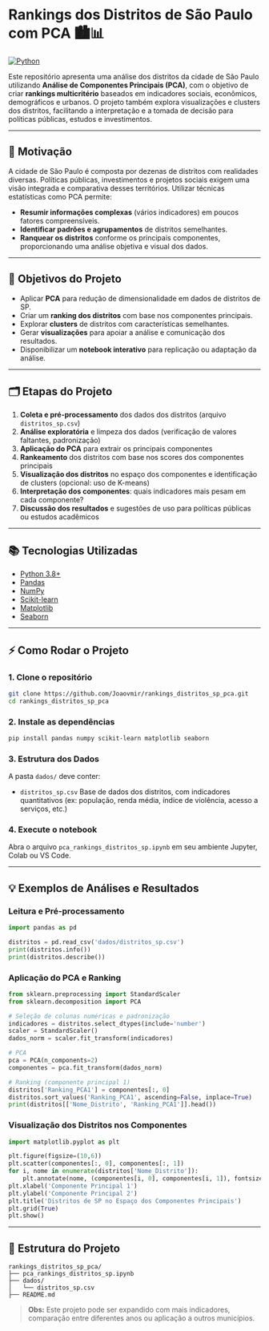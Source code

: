 # Rankings dos Distritos de São Paulo com PCA 🏙️📊

[![Python](https://img.shields.io/badge/python-3.8%2B-blue.svg)](https://www.python.org/)

Este repositório apresenta uma análise dos distritos da cidade de São Paulo utilizando **Análise de Componentes Principais (PCA)**, com o objetivo de criar **rankings multicritério** baseados em indicadores sociais, econômicos, demográficos e urbanos. O projeto também explora visualizações e clusters dos distritos, facilitando a interpretação e a tomada de decisão para políticas públicas, estudos e investimentos.

---

## 🌟 Motivação

A cidade de São Paulo é composta por dezenas de distritos com realidades diversas. Políticas públicas, investimentos e projetos sociais exigem uma visão integrada e comparativa desses territórios. Utilizar técnicas estatísticas como PCA permite:

- **Resumir informações complexas** (vários indicadores) em poucos fatores compreensíveis.
- **Identificar padrões e agrupamentos** de distritos semelhantes.
- **Ranquear os distritos** conforme os principais componentes, proporcionando uma análise objetiva e visual dos dados.

---

## 🎯 Objetivos do Projeto

- Aplicar **PCA** para redução de dimensionalidade em dados de distritos de SP.
- Criar um **ranking dos distritos** com base nos componentes principais.
- Explorar **clusters** de distritos com características semelhantes.
- Gerar **visualizações** para apoiar a análise e comunicação dos resultados.
- Disponibilizar um **notebook interativo** para replicação ou adaptação da análise.

---

## 🗂️ Etapas do Projeto

1. **Coleta e pré-processamento** dos dados dos distritos (arquivo `distritos_sp.csv`)
2. **Análise exploratória** e limpeza dos dados (verificação de valores faltantes, padronização)
3. **Aplicação do PCA** para extrair os principais componentes
4. **Rankeamento** dos distritos com base nos scores dos componentes principais
5. **Visualização dos distritos** no espaço dos componentes e identificação de clusters (opcional: uso de K-means)
6. **Interpretação dos componentes**: quais indicadores mais pesam em cada componente?
7. **Discussão dos resultados** e sugestões de uso para políticas públicas ou estudos acadêmicos

---

## 📚 Tecnologias Utilizadas

- [Python 3.8+](https://www.python.org/)
- [Pandas](https://pandas.pydata.org/)
- [NumPy](https://numpy.org/)
- [Scikit-learn](https://scikit-learn.org/)
- [Matplotlib](https://matplotlib.org/)
- [Seaborn](https://seaborn.pydata.org/)

---

## ⚡ Como Rodar o Projeto

### 1. Clone o repositório

```bash
git clone https://github.com/Joaovmir/rankings_distritos_sp_pca.git
cd rankings_distritos_sp_pca
````

### 2. Instale as dependências

```bash
pip install pandas numpy scikit-learn matplotlib seaborn
```

### 3. Estrutura dos Dados

A pasta `dados/` deve conter:

* `distritos_sp.csv`
  Base de dados dos distritos, com indicadores quantitativos (ex: população, renda média, índice de violência, acesso a serviços, etc.)

### 4. Execute o notebook

Abra o arquivo `pca_rankings_distritos_sp.ipynb` em seu ambiente Jupyter, Colab ou VS Code.

---

## 💡 Exemplos de Análises e Resultados

### Leitura e Pré-processamento

```python
import pandas as pd

distritos = pd.read_csv('dados/distritos_sp.csv')
print(distritos.info())
print(distritos.describe())
```

### Aplicação do PCA e Ranking

```python
from sklearn.preprocessing import StandardScaler
from sklearn.decomposition import PCA

# Seleção de colunas numéricas e padronização
indicadores = distritos.select_dtypes(include='number')
scaler = StandardScaler()
dados_norm = scaler.fit_transform(indicadores)

# PCA
pca = PCA(n_components=2)
componentes = pca.fit_transform(dados_norm)

# Ranking (componente principal 1)
distritos['Ranking_PCA1'] = componentes[:, 0]
distritos.sort_values('Ranking_PCA1', ascending=False, inplace=True)
print(distritos[['Nome_Distrito', 'Ranking_PCA1']].head())
```

### Visualização dos Distritos nos Componentes

```python
import matplotlib.pyplot as plt

plt.figure(figsize=(10,6))
plt.scatter(componentes[:, 0], componentes[:, 1])
for i, nome in enumerate(distritos['Nome_Distrito']):
    plt.annotate(nome, (componentes[i, 0], componentes[i, 1]), fontsize=8)
plt.xlabel('Componente Principal 1')
plt.ylabel('Componente Principal 2')
plt.title('Distritos de SP no Espaço dos Componentes Principais')
plt.grid(True)
plt.show()
```

---

## 📁 Estrutura do Projeto

```
rankings_distritos_sp_pca/
├── pca_rankings_distritos_sp.ipynb
├── dados/
│   └── distritos_sp.csv
├── README.md
```


> **Obs:** Este projeto pode ser expandido com mais indicadores, comparação entre diferentes anos ou aplicação a outros municípios.

